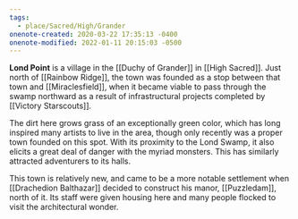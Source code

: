```yaml
---
tags:
  - place/Sacred/High/Grander
onenote-created: 2020-03-22 17:35:13 -0400
onenote-modified: 2022-01-11 20:15:03 -0500
---
```

**Lond Point** is a village in the [[Duchy of Grander]] in [[High Sacred]]. Just north of [[Rainbow Ridge]], the town was founded as a stop between that town and [[Miraclesfield]], when it became viable to pass through the swamp northward as a result of infrastructural projects completed by [[Victory Starscouts]].

The dirt here grows grass of an exceptionally green color, which has long inspired many artists to live in the area, though only recently was a proper town founded on this spot. With its proximity to the Lond Swamp, it also elicits a great deal of danger with the myriad monsters. This has similarly attracted adventurers to its halls.

This town is relatively new, and came to be a more notable settlement when [[Drachedion Balthazar]] decided to construct his manor, [[Puzzledam]], north of it. Its staff were given housing here and many people flocked to visit the architectural wonder.

